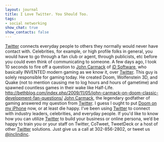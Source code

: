 ```yaml
---
layout: journal
title: I Love Twitter. You Should Too.
tags: 
- social networking
show_chat: true
show_contacts: false
---
```


<a href="http://twitter.com" target="_blank">Twitter</a> connects everyday people to others they normally would never have contact with. Celebrities, for example, or high profile folks in general, you would have to go through a fan club or agent, through publicists, etc before you could even think of communicating to someone. A few days ago, I took 10 seconds to fire off a question to <a href="http://en.wikipedia.org/wiki/John_D._Carmack" target="_blank">John Carmack</a> of <a href="http://www.idsoftware.com" target="_blank">iD Software</a>, who basically INVENTED modern gaming as we know it, over <a href="http://twitter.com" target="_blank">Twitter</a>. This guy is solely responsible for gaming today. He created Doom, Wolfenstein 3D, and Quake (not to mention causing me to log hours and hours of gametime) and spawned countless games in their wake like Half-Life. <a href="http://bethblog.com/index.php/2009/11/05/john-carmack-on-doom-classic-development-fan-questions/" target="_blank">http://bethblog.com/index.php/2009/11/05/john-carmack-on-doom-classic-development-fan-questions/</a> <a href="http://en.wikipedia.org/wiki/John_D._Carmack" target="_blank">John Carmack</a>, the legendary godfather of gaming answered my question from <a href="http://twitter.com" target="_blank">Twitter</a>. I guess I ought to put <a href="http://www.joystiq.com/2009/11/03/doom-classic-released-for-iphone-and-ipod-touch/" target="_blank">Doom on my iPhone</a> now, or at least die happy. I've been using <a href="http://twitter.com" target="_blank">Twitter</a> to connect with industry leaders, celebrities, and everyday people. If you'd like to know how you can utilize <a href="http://twitter.com" target="_blank">Twitter</a> to build your business or online persona, we’d be happy to train you or your staff on Twitter, CoTweet, TweetDeck or a host of other <a href="http://twitter.com" target="_blank">Twitter</a> solutions. Just give us a call at 302-856-2802, or tweet us <a href="http://twitter.com/inclindinc" target="_blank">@inclindinc</a>.